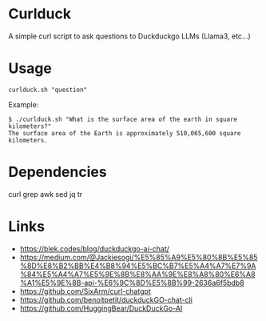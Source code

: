 Curlduck
========

A simple curl script to ask questions to Duckduckgo LLMs (Llama3, etc...)

Usage
=====

`curlduck.sh "question"`

Example:

```
$ ./curlduck.sh "What is the surface area of the earth in square kilometers?"
The surface area of the Earth is approximately 510,065,600 square kilometers.
```

Dependencies
============

curl grep awk sed jq tr

Links
=====

* https://blek.codes/blog/duckduckgo-ai-chat/
* https://medium.com/@Jackiesogi/%E5%85%A9%E5%80%8B%E5%85%8D%E8%B2%BB%E4%B8%94%E5%BC%B7%E5%A4%A7%E7%9A%84%E5%A4%A7%E5%9E%8B%E8%AA%9E%E8%A8%80%E6%A8%A1%E5%9E%8B-api-%E6%9C%8D%E5%8B%99-2636a6f5bdb8
* https://github.com/SixArm/curl-chatgpt
* https://github.com/benoitpetit/duckduckGO-chat-cli
* https://github.com/HuggingBear/DuckDuckGo-AI
